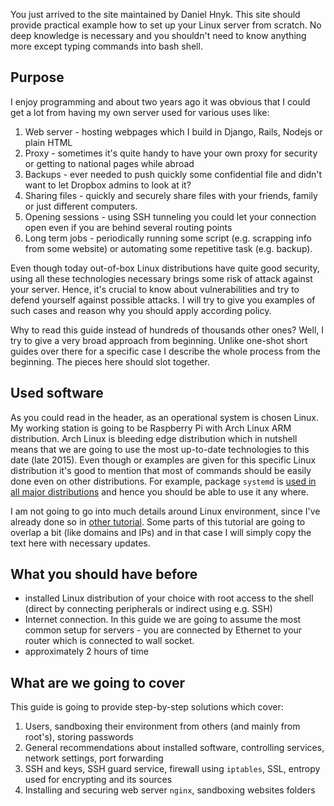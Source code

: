 You just arrived to the site maintained by Daniel Hnyk. This site should provide practical example how to set up your Linux server from scratch. No deep knowledge is necessary and you shouldn't need to know anything more except typing commands into bash shell.

## Purpose
I enjoy programming and about two years ago it was obvious that I could get a lot from having my own server used for various uses like:

1. Web server - hosting webpages which I build in Django, Rails, Nodejs or plain HTML
2. Proxy - sometimes it's quite handy to have your own proxy for security or getting to national pages while abroad
3. Backups - ever needed to push quickly some confidential file and didn't want to let Dropbox admins to look at it?
4. Sharing files - quickly and securely share files with your friends, family or just different computers.
5. Opening sessions - using SSH tunneling you could let your connection open even if you are behind several routing points
6. Long term jobs - periodically running some script (e.g. scrapping info from some website) or automating some repetitive task (e.g. backup).

Even though today out-of-box Linux distributions have quite good security, using all these technologies necessary brings some risk of attack against your server. Hence, it's crucial to know about vulnerabilities and try to defend yourself against possible attacks. I will try to give you examples of such cases and reason why you should apply according policy.

Why to read this guide instead of hundreds of thousands other ones? Well, I try to give a very broad approach from beginning. Unlike one-shot short guides over there for a specific case I describe the whole process from the beginning. The pieces here should slot together.

## Used software
As you could read in the header, as an operational system is chosen Linux. My working station is going to be Raspberry Pi with Arch Linux ARM distribution. Arch Linux is bleeding edge distribution which in nutshell means that we are going to use the most up-to-date technologies to this date (late 2015). Even though or examples are given for this specific Linux distribution it's good to mention that most of commands should be easily done even on other distributions. For example, package `systemd` is [used in all major distributions](https://en.wikipedia.org/wiki/Systemd#Adoption_and_reception) and hence you should be able to use it any where.

I am not going to go into much details around Linux environment, since I've already done so in [other tutorial](http://tutos.readthedocs.org/en/latest/). Some parts of this tutorial are going to overlap a bit (like domains and IPs) and in that case I will simply copy the text here with necessary updates. 

## What you should have before 
* installed Linux distribution of your choice with root access to the shell (direct by connecting peripherals or indirect using e.g. SSH)
* Internet connection. In this guide we are going to assume the most common setup for servers - you are connected by Ethernet to your router which is connected to wall socket.
* approximately 2 hours of time

## What are we going to cover
This guide is going to provide step-by-step solutions which cover:

1. Users, sandboxing their environment from others (and mainly from root's), storing passwords
2. General recommendations about installed software, controlling services, network settings, port forwarding
3. SSH and keys, SSH guard service, firewall using `iptables`, SSL, entropy used for encrypting and its sources
5. Installing and securing web server `nginx`, sandboxing websites folders
